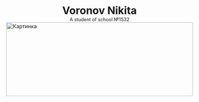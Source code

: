 <div style="text-align:  center;
        font-size:200%;"><b>Voronov Nikita</b></div>
<div style="text-align:  center;
        font-size:90%;">A student of school №1532</div>

<img src="https://i1.wallbox.ru/wallpapers/main/201132/oboi-na-rabochiy-stol-krasivye-oboi-tekstura-dc76913.jpg" alt="Картинка" width=100% height=200>

